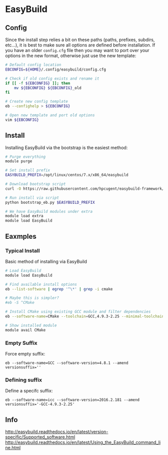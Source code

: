 # EasyBuild

## Config

Since the install step relies a bit on these paths (paths, prefixes, subdirs, etc...), it is best to make sure all options are defined before installation.
If you have an older `config.cfg` file then you may want to port over your options in the new format, otherwise just use the new template:


``` bash
# Default config location
EBCONFIG=${HOME}/.config/easybuild/config.cfg

# Check if old config exists and rename it
if [[ -f ${EBCONFIG} ]]; then
    mv ${EBCONFIG} ${EBCONFIG}_old
fi

# Create new config template
eb --confighelp > ${EBCONFIG}

# Open new template and port old options
vim ${EBCONFIG}
```


## Install

Installing EasyBuild via the bootstrap is the easiest method:

```bash
# Purge everything
module purge

# Set install prefix
EASYBUILD_PREFIX=/opt/linux/centos/7.x/x86_64/easybuild

# Download bootstrap script
curl -O https://raw.githubusercontent.com/hpcugent/easybuild-framework/develop/easybuild/scripts/bootstrap_eb.py

# Run install via script
python bootstrap_eb.py $EASYBUILD_PREFIX

# We have EasyBuild modules under extra
module load extra
module load EasyBuild
```

## Eaxmples

### Typical Install

Basic method of installing via EasyBuild

```bash
# Load EasyBuild
module load EasyBuild

# Find available install options
eb --list-software | egrep '^\*' | grep -i cmake

# Maybe this is simpler?
#eb -S ^CMake

# Install CMake using existing GCC module and filter dependencies
eb --software-name=CMake --toolchain=GCC,4.9.3-2.25 --minimal-toolchains --filter-deps=ncurses

# Show installed module
module avail CMake
```

### Empty Suffix

Force empty suffix:

```
eb --software-name=GCC --software-version=4.8.1 --amend versionsuffix=''
```

### Defining suffix

Define a specifc suffix:

```
eb --software-name=icc --software-version=2016.2.181 --amend versionsuffix='-GCC-4.9.3-2.25'
```

## Info

http://easybuild.readthedocs.io/en/latest/version-specific/Supported_software.html
http://easybuild.readthedocs.io/en/latest/Using_the_EasyBuild_command_line.html
